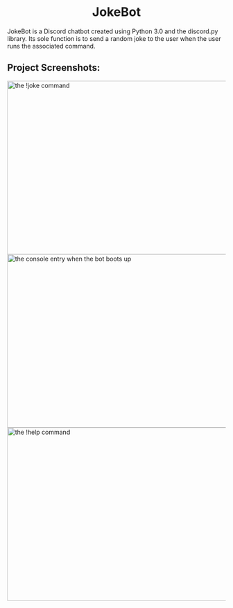 <h1 align="center" id="title">JokeBot</h1>

<p id="description">JokeBot is a Discord chatbot created using Python 3.0 and the discord.py library. Its sole function is to send a random joke to the user when the user runs the associated command.</p>

<h2>Project Screenshots:</h2>

<img src="https://www.dropbox.com/scl/fi/nkipsekmf7lmefzv5yp3b/image_2024-06-01_225523078.png?rlkey=s936cb608gdhjlpirtwvm2q2t&amp;st=ilem541o&amp;dl=1" alt="the !joke command" width="1080" height="400/">
</br>
<img src="https://www.dropbox.com/scl/fi/mu2xlmsg9qsh8un403mya/JokeBot-1.png?rlkey=r2wg0rzvucbq3lrkkfb8zwnx7&amp;st=natqkudf&amp;dl=1" alt="the console entry when the bot boots up" width="1080" height="400/">
</br>
<img src="https://www.dropbox.com/scl/fi/fkhp19zsf6datmgk4yd47/image_2024-06-01_225720369.png?rlkey=x0q3jvezrg1ajei2rlgrbkkv5&amp;st=293f6gp2&amp;dl=1" alt="the !help command" width="1080" height="400/">
